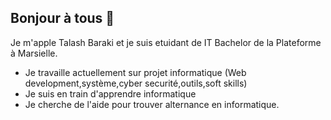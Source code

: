 ## Bonjour à tous 👋

Je m'apple Talash Baraki et je suis etuidant de IT Bachelor de la Plateforme à Marsielle.
- Je travaille actuellement sur projet informatique (Web development,système,cyber securité,outils,soft skills)
- Je suis en train d'apprendre informatique
- Je cherche de l'aide pour trouver alternance en informatique.
<!--
**talash-baraki/talash-baraki** is a ✨ _special_ ✨ repository because its `README.md` (this file) appears on your GitHub profile.

Here are some ideas to get you started:

- 🔭 I’m currently working on ...
- 🌱 I’m currently learning ...
- 👯 I’m looking to collaborate on ...
- 🤔 I’m looking for help with ...
- 💬 Ask me about ...
- 📫 How to reach me: ...
- 😄 Pronouns: ...
- ⚡ Fun fact: ...
-->
